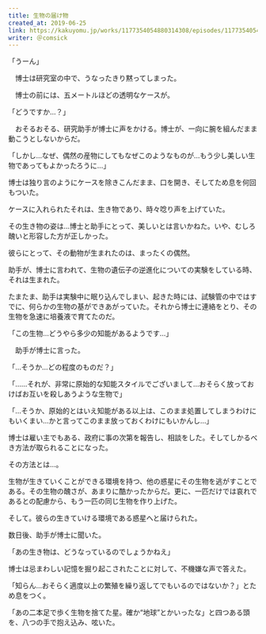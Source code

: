 ```yaml
---
title: 生物の届け物
created_at: 2019-06-25
link: https://kakuyomu.jp/works/1177354054880314308/episodes/1177354054880654237
writer: ＠comsick
---
```


「うーん」

　博士は研究室の中で、うなったきり黙ってしまった。

　博士の前には、五メートルほどの透明なケースが。

「どうですか…？」

　おそるおそる、研究助手が博士に声をかける。博士が、一向に腕を組んだまま動こうとしないからだ。



「しかし…なぜ、偶然の産物にしてもなぜこのようなものが…もう少し美しい生物であってもよかったろうに…」

博士は独り言のようにケースを除きこんだまま、口を開き、そしてため息を何回もついた。



ケースに入れられたそれは、生き物であり、時々唸り声を上げていた。

その生き物の姿は…博士と助手にとって、美しいとは言いかねた。いや、むしろ醜いと形容した方が正しかった。



彼らにとって、その動物が生まれたのは、まったくの偶然。

助手が、博士に言われて、生物の遺伝子の逆進化についての実験をしている時、それは生まれた。



たまたま、助手は実験中に眠り込んでしまい、起きた時には、試験管の中ではすでに、何らかの生物の基ができあがっていた。それから博士に連絡をとり、その生物を急速に培養液で育てたのだ。



「この生物…どうやら多少の知能があるようです…」

　助手が博士に言った。

「…そうか…どの程度のものだ？」

「……それが、非常に原始的な知能スタイルでございまして…おそらく放っておけばお互いを殺しあうような生物で」



「…そうか、原始的とはいえ知能がある以上は、このまま処置してしまうわけにもいくまい…かと言ってこのまま放っておくわけにもいかんし…」



博士は雇い主でもある、政府に事の次第を報告し、相談をした。そしてしかるべき方法が取られることになった。



その方法とは…。



生物が生きていくことができる環境を持つ、他の惑星にその生物を逃がすことである。その生物の醜さが、あまりに酷かったからだ。更に、一匹だけでは哀れであるとの配慮から、もう一匹の同じ生物を作り上げた。



そして。彼らの生きていける環境である惑星へと届けられた。



数日後、助手が博士に聞いた。

「あの生き物は、どうなっているのでしょうかねえ」

博士は忌まわしい記憶を掘り起こされたことに対して、不機嫌な声で答えた。

「知らん…おそらく適度以上の繁殖を繰り返してでもいるのではないか？」とため息をつく。



「あの二本足で歩く生物を捨てた星。確か“地球”とかいったな」と四つある頭を、八つの手で抱え込み、呟いた。
